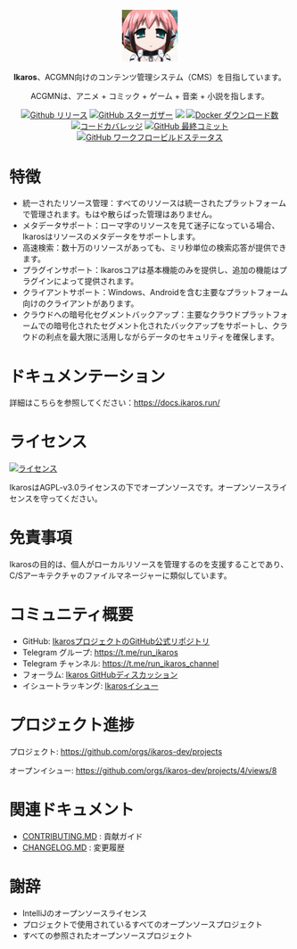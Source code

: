 <p align="center">
    <a href="#" target="_blank">
        <img width="100" src="assets/logo.png" alt="Ikaros ロゴ" />
    </a>
</p>

<p align="center"><b>Ikaros</b>、ACGMN向けのコンテンツ管理システム（CMS）を目指しています。</p>

<p align="center">ACGMNは、アニメ + コミック + ゲーム + 音楽 + 小説を指します。</p>

<p align="center">
<a href="https://github.com/ikaros-dev/ikaros/releases"><img alt="Github リリース" src="https://img.shields.io/github/v/release/ikaros-dev/ikaros?include_prereleases&style=flat-square" /></a>
<a href="https://github.com/ikaros-dev/ikaros/stargazers"><img alt="GitHub スターガザー" src="https://img.shields.io/github/stars/ikaros-dev/ikaros.svg?style=flat-square&label=Stars&logo=github" /></a>
<a href="https://github.com/ikaros-dev/ikaros/issues"><img src="https://img.shields.io/github/issues/ikaros-dev/ikaros?color=blue&style=flat-square"/></a>
<a href="https://hub.docker.com/r/ikarosrun/ikaros"><img alt="Docker ダウンロード数" src="https://img.shields.io/docker/pulls/liguohaocn/ikaros?style=flat-square" /></a>
<a href="https://app.codecov.io/github/ikaros-dev/ikaros"><img alt="コードカバレッジ" src="https://img.shields.io/codecov/c/github/ikaros-dev/ikaros/master?style=flat-square" /></a>
<a href="https://github.com/ikaros-dev/ikaros/commits"><img alt="GitHub 最終コミット" src="https://img.shields.io/github/last-commit/ikaros-dev/ikaros.svg?style=flat-square" /></a>
<a href="https://github.com/ikaros-dev/ikaros/actions"><img alt="GitHub ワークフロービルドステータス" src="https://img.shields.io/github/actions/workflow/status/ikaros-dev/ikaros/ikaros-server-ci.yml?branch=master&style=flat-square" /></a>
<br />
</p>

# 特徴

- 統一されたリソース管理：すべてのリソースは統一されたプラットフォームで管理されます。もはや散らばった管理はありません。
- メタデータサポート：ローマ字のリソースを見て迷子になっている場合、Ikarosはリソースのメタデータをサポートします。
- 高速検索：数十万のリソースがあっても、ミリ秒単位の検索応答が提供できます。
- プラグインサポート：Ikarosコアは基本機能のみを提供し、追加の機能はプラグインによって提供されます。
- クライアントサポート：Windows、Androidを含む主要なプラットフォーム向けのクライアントがあります。
- クラウドへの暗号化セグメントバックアップ：主要なクラウドプラットフォームでの暗号化されたセグメント化されたバックアップをサポートし、クラウドの利点を最大限に活用しながらデータのセキュリティを確保します。

# ドキュメンテーション

詳細はこちらを参照してください：https://docs.ikaros.run/

# ライセンス

<a href="https://github.com/ikaros-dev/ikaros/blob/master/LICENSE"><img alt="ライセンス" src="https://img.shields.io/github/license/ikaros-dev/ikaros?style=flat-square" /></a>

IkarosはAGPL-v3.0ライセンスの下でオープンソースです。オープンソースライセンスを守ってください。

# 免責事項

Ikarosの目的は、個人がローカルリソースを管理するのを支援することであり、C/Sアーキテクチャのファイルマネージャーに類似しています。

# コミュニティ概要

- GitHub: [IkarosプロジェクトのGitHub公式リポジトリ](https://github.com/ikaros-dev/ikaros)
- Telegram グループ: https://t.me/run_ikaros
- Telegram チャンネル: https://t.me/run_ikaros_channel
- フォーラム: [Ikaros GitHubディスカッション](https://github.com/orgs/ikaros-dev/discussions)
- イシュートラッキング: [Ikarosイシュー](https://github.com/ikaros-dev/ikaros/issues)


# プロジェクト進捗

プロジェクト: https://github.com/orgs/ikaros-dev/projects

オープンイシュー: https://github.com/orgs/ikaros-dev/projects/4/views/8

# 関連ドキュメント

- [CONTRIBUTING.MD](CONTRIBUTING.MD) : 貢献ガイド
- [CHANGELOG.MD](CHANGELOG.MD) : 変更履歴

# 謝辞

- IntelliJのオープンソースライセンス
- プロジェクトで使用されているすべてのオープンソースプロジェクト
- すべての参照されたオープンソースプロジェクト

